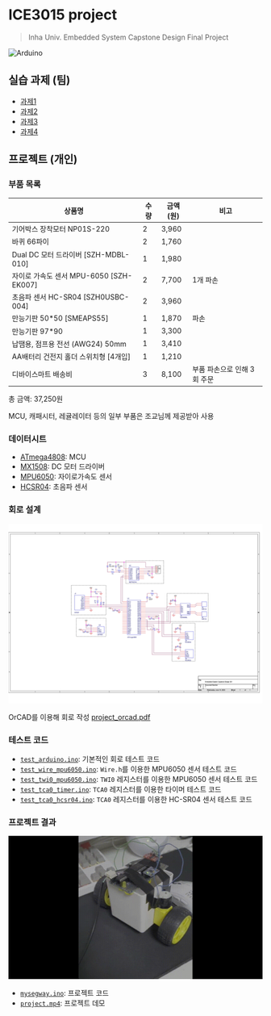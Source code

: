 # ICE3015 project

> Inha Univ. Embedded System Capstone Design Final Project

![Arduino](https://img.shields.io/badge/c++-arduino-00979D?logo=arduino&logoColor=white&style=for-the-badge)

## 실습 과제 (팀)

- [과제1](./homework/과제1_실습팀4.pdf)
- [과제2](./homework/과제1_실습팀4.pdf)
- [과제3](./homework/과제1_실습팀4.pdf)
- [과제4](./homework/과제1_실습팀4.pdf)

## 프로젝트 (개인)

### 부품 목록

| 상품명 | 수량 | 금액(원) | 비고 |
| --- | --- | --- | --- |
| 기어박스 장착모터 NP01S-220	| 2 |	3,960 |	|
| 바퀴 66파이	| 2	| 1,760 | |	
| Dual DC 모터 드라이버 [SZH-MDBL-010] | 1 | 1,980 | |
| 자이로 가속도 센서 MPU-6050 [SZH-EK007] | 2 | 7,700 | 1개 파손 |
| 초음파 센서 HC-SR04 [SZH0USBC-004] | 2 | 3,960 | |	
| 만능기판 50*50 [SMEAPS55] | 1 | 1,870 | 파손 |
| 만능기판 97*90 | 1 | 3,300 | |
| 납땜용, 점프용 전선 (AWG24) 50mm | 1 | 3,410 | |	
| AA배터리 건전지 홀더 스위치형 [4개입] | 1 | 1,210 | |	
| 디바이스마트 배송비 | 3 | 8,100 | 부품 파손으로 인해 3회 주문 |

총 금액: 37,250원

MCU, 캐패시터, 레귤레이터 등의 일부 부품은 조교님께 제공받아 사용

### 데이터시트

- [ATmega4808](./datasheet/ATmega4808.pdf): MCU
- [MX1508](./datasheet/MX1508.pdf): DC 모터 드라이버
- [MPU6050](./datasheet/MPU6050.pdf): 자이로가속도 센서
- [HCSR04](./datasheet/HCSR04.pdf): 초음파 센서

### 회로 설계

![Circuit](./project_orcad.jpg)

OrCAD를 이용해 회로 작성 [project_orcad.pdf](./project_orcad.pdf)

### 테스트 코드

- [`test_arduino.ino`](./test_arduino.ino): 기본적인 회로 테스트 코드
- [`test_wire_mpu6050.ino`](./test_wire_mpu6050.ino): `Wire.h`를 이용한 MPU6050 센서 테스트 코드
- [`test_twi0_mpu6050.ino`](./test_twi0_mpu6050.ino): `TWI0` 레지스터를 이용한 MPU6050 센서 테스트 코드
- [`test_tca0_timer.ino`](./test_tca0_timer.ino): `TCA0` 레지스터를 이용한 타이머 테스트 코드
- [`test_tca0_hcsr04.ino`](./test_tca0_hcsr04.ino): `TCA0` 레지스터를 이용한 HC-SR04 센서 테스트 코드

### 프로젝트 결과

![project.mp4](./video/project.gif)

- [`mysegway.ino`](./mysegway.ino): 프로젝트 코드
- [`project.mp4`](./video/project.gif): 프로젝트 데모

